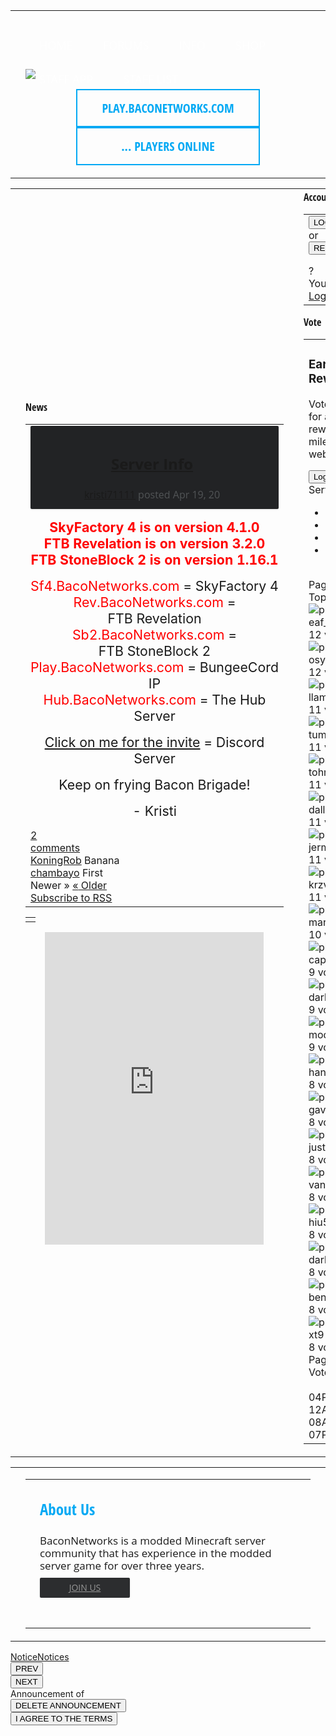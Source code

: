 <!DOCTYPE HTML PUBLIC "-//W3C//DTD HTML 4.01//EN" "http://www.w3.org/TR/html4/strict.dtd">
<html xmlns:fb="http://ogp.me/ns/fb#">

<head>
<script src="https://resources.enjin.com/1511306023/themes/v2/js/system/security.js" type="text/javascript"></script>
<meta name="description" content="BacoNetworks is a modded Minecraft server community that has experience in the modded server game for over three years. We are currently hosting FTB StoneBlock2 and FTB Revelations and SkyFactory 4">
<meta name="keywords" content="modded minecraft server,skyfactory 4 server,ftb ultimate reloaded server,ftb ultimate server,ftb modded server, minecraft modded server,skyfactory 4 servers,ftb ultimate reloaded servers,ftb ultimate servers,sf4, ftb revelation, stoneblock2, ftbstoneblock">
<meta name="robots" content="INDEX, FOLLOW">
<meta http-equiv="Content-Type" content="text/html; charset=UTF-8">
<meta http-equiv="Content-Language" content="en-US">
<meta name="game" content="Minecraft">
<meta name="game" content="MC"><title>Home - BacoNetworks</title>

<meta property="og:title" content="Home - BacoNetworks" />
<meta property="og:type" content="website" />
<meta property="og:url" content="https://www.baconetworks.com" />
<meta property="og:image" content="https://s3.amazonaws.com/files.enjin.com/1018034/site_logo/avatar.png" />
<meta property="og:description" content="BacoNetworks is a modded Minecraft server community that has experience in the modded server game for over three years. We are currently hosting FTB StoneBlock2 and FTB Revelations and SkyFactory 4" />
<meta property="og:locale" content="en_US" />
<meta property="og:site_name" content="BacoNetworks" />
<script>
  (function(i,s,o,g,r,a,m){i['GoogleAnalyticsObject']=r;i[r]=i[r]||function(){
  (i[r].q=i[r].q||[]).push(arguments)},i[r].l=1*new Date();a=s.createElement(o),
  m=s.getElementsByTagName(o)[0];a.async=1;a.src=g;m.parentNode.insertBefore(a,m)
  })(window,document,'script','https://www.google-analytics.com/analytics.js','ga');

  ga('create', 'UA-64092190-1', 'auto');
  ga('send', 'pageview');

</script>
<link href="https://files-cloud.enjin.com/1018034/site_logo/favicon.ico?timestamp=1496502188" rel="shortcut icon" type="image/vnd.microsoft.icon">
<link href="https://files-cloud.enjin.com/1018034/site_logo/favicon.ico?timestamp=1496502188" rel="icon" type="image/vnd.microsoft.icon">
<link href="index.html" rel="canonical">
<link href="https://resources.enjin.com/1465083538/themes/core/js/library/markitup/skins/enjin/style.css" media="screen" rel="stylesheet" type="text/css">
<link href="https://resources.enjin.com/1465083537/themes/core/css/module.minecraftserver.css" media="screen" rel="stylesheet" type="text/css">
<link href="https://resources.enjin.com/1465083537/themes/core/css/modules/pointsdisplay.css" media="screen" rel="stylesheet" type="text/css">
<link href="https://resources.enjin.com/1492531637/themes/v2/css/mentions.input.css" media="screen" rel="stylesheet" type="text/css">
<link href="assets/1512853484/themes/core/css/core.css" media="screen" rel="stylesheet" type="text/css">
<link href="https://resources.enjin.com/1509365610/themes/core/css/bbcode.css" media="screen" rel="stylesheet" type="text/css">
<link href="https://resources.enjin.com/1511306023/themes/core/css/styles.css" media="screen" rel="stylesheet" type="text/css">
<link href="https://resources.enjin.com/1512853484/themes/v2/css/system/user_tray.css" media="screen" rel="stylesheet" type="text/css">
<link href="https://resources.enjin.com/1492532467/admin/theme/css/teamspeak/tree.css" media="screen" rel="stylesheet" type="text/css">
<link href="https://resources.enjin.com/1465083537/themes/core/css/modules/mumble.css" media="screen" rel="stylesheet" type="text/css">
<link href="https://resources.enjin.com/1510770970/platform/react.css" media="screen" rel="stylesheet" type="text/css">
<link href="assets/1591212317/merged/default_fonts.css" media="screen" rel="stylesheet" type="text/css">
<link href="assets/202006031525/themes/core/css/themefabb.css?site_id=1018034&amp;tag_ts=1591195650&amp;cache=202006031525-1587599659&amp;theme=724679" media="screen" rel="stylesheet" type="text/css"> <style type="text/css" media="screen">
<!--

-->
</style> <script type="text/javascript" src="https://resources.enjin.com/1591212317/merged/default_layout.js"></script>
<script type="text/javascript" src="https://resources.enjin.com/1585006827/themes/core/js/core.js"></script>
<script type="text/javascript" src="https://resources.enjin.com/1489581540/themes/core/js/library/markitup/jquery.markitup.js"></script>
<script type="text/javascript" src="https://resources.enjin.com/1511306023/themes/core/js/library/markitup/sets/bbcode/set.js"></script>
<script type="text/javascript" src="https://resources.enjin.com/1465083538/themes/core/js/modules/html.js"></script>
<script type="text/javascript" src="https://resources.enjin.com/1465083538/themes/core/js/library/jquery.sparkline.min.js"></script>
<script type="text/javascript" src="https://resources.enjin.com/1472503293/themes/core/js/modules/minecraft-server.js"></script>
<script type="text/javascript" src="https://resources.enjin.com/1465083538/themes/v2/js/lib/underscore.js"></script>
<script type="text/javascript" src="https://resources.enjin.com/1465083538/themes/v2/js/lib/mentions.input.js"></script>
<script type="text/javascript" src="https://resources.enjin.com/1465083538/themes/v2/js/lib/caret.position.js"></script>
<script type="text/javascript" src="https://resources.enjin.com/1472503293/themes/core/js/modules/news.js"></script>
<script type="text/javascript">
    //<!--
    var news_width_32260566 = 560;
    //-->
</script>
<script type="text/javascript" src="https://resources.enjin.com/1465083538/themes/core/js/library/jstorage.js"></script>
<script type="text/javascript" src="https://resources.enjin.com/1465083538/themes/core/js/library/date.js"></script>
<script type="text/javascript">
    //<!--
    
    var current_session_user_id = 0;
    var current_session_csrf_token = "";
	var current_page_id = 9747750;
    Enjin_Core.site_id = 1018034;

        //-->
</script>

<script>
        (function(i,s,o,g,r,a,m){i['GoogleAnalyticsObject']=r;i[r]=i[r]||function(){
            (i[r].q=i[r].q||[]).push(arguments)},i[r].l=1*new Date();a=s.createElement(o),
            m=s.getElementsByTagName(o)[0];a.async=1;a.src=g;m.parentNode.insertBefore(a,m)
        })(window,document,'script','https://www.google-analytics.com/analytics.js','ga');

        // enjin tracking
        ga('create', 'UA-6028401-5', 'auto');
        ga('send', 'pageview');

                    // custom website tracking
            ga('create', 'UA-64092190-1', 'auto', {'name': 'customTracker'});

            // set page_id dimension
            var dimensionValue = 'page_id';
            ga('set', 'dimension1', dimensionValue);

            // send pageview
            ga('customTracker.send', 'pageview', {
                'dimension1': '9747750'
            });
            </script>

<noscript><iframe src="http://www.googletagmanager.com/ns.html?id=GTM-MJZJ7H"
height="0" width="0" style="display:none;visibility:hidden"></iframe></noscript>
<script>(function(w,d,s,l,i){w[l]=w[l]||[];w[l].push({'gtm.start':
new Date().getTime(),event:'gtm.js'});var f=d.getElementsByTagName(s)[0],
j=d.createElement(s),dl=l!='dataLayer'?'&l='+l:'';j.async=true;j.src=
'https://www.googletagmanager.com/gtm5445.html?id='+i+dl;f.parentNode.insertBefore(j,f);
})(window,document,'script','dataLayer','GTM-MJZJ7H');</script>

</head>
<body class=" 
    dark-theme fixed" data-dnsme-update-flag="">
<div class="body-wrap-2"><div class="body-wrap-3">
<div id="page">
<div class="page-outer-left"></div>
<div class="page-outer-right"></div>
<div id="page-wrap">
<div class="fixed_height_elem" id="above-site"></div>
<div id="site-body">
<div class="fixed_height_elem"><table class="section-collection"><tr class="top">
<td class="section-border"><div class="decorator-box"></div></td>
<td id="section-header" class="section-holder section-width-large" style="" data-width="1030">
<div class="section">
<div id='enjin-bar'>
<div class='right'>

<a href="login.html" rel="nofollow">Login</a>
<span class='divider'>|</span><a href='login/do/register.html' rel='nofollow'>Register</a>
</div>
<div class='left'>

<a href='index.html'>BacoNetworks</a>


<span class='divider'>|</span><a href='page/1018034.html'>Site Info</a>


<div id='enjin-bar-likes'>


</div>
</div>
</div> <div class=" container_spacer first">
<div class="left"></div>
<div class="right"></div>
</div><div class='clearing'></div>
<div class="special_container first"><div class='m_html'><style type="text/css"></style><script type="text/javascript"></script><style><!--
#enjin-bar {
    display: none;
}

.topheader {
    height: 300px;
    text-align: center;
}
.topheader .navbar {
    position: relative;
    top: 10px;
    height: 50px;
    transition: 500ms all ease-in-out;
    z-index: 99999;
}
.topheader .navbar a {
    text-decoration: none !important;
}
.topheader .navbar ul {
	display: inline-flex;
	display: -webkit-inline-flex;
	display: -moz-inline-flex;
	display: -o-inline-flex;
	display: -ms-inline-flex;
}
.topheader .navbar li {
	display: inline-block;
	font-family: 'Open Sans', sans-serif;
	font-size: 18px;
	text-transform: uppercase;
	color: rgba(255, 255, 255, 0.75);
	padding: 15px 22px 15px;
	transition: 300ms all ease-in-out;
	vertical-align: top;
	position: relative;
}
.topheader .navbar li:after {
    content: '';
    position: absolute;
    top: 80%;
    left: 0;
    right: 0;
    height: 2px;
    background: #03a9f4;
    margin: 0 auto;
    width: 0%;
    transition: 300ms all ease-in-out;
}
.topheader .navbar li:hover {
	color: #fff;
	cursor: pointer;
}
.topheader .navbar li:hover:after {
    width: 82%;
}
.topheader .navbar .dropdown {
	position: absolute;
	top: 100%;
    right: -5.5%;
	background: #17181A;
	display: none;
	box-shadow: rgba(0, 0, 0, 0.3) 0px 2px 10px;
}

.topheader .navbar .user .dropdown.a {
    left: 0;
    right: auto;
    text-align: left;
}

.topheader .navbar .dropdown li {
	display: block;
	border: none;
    margin: 2px 12px 0 0;
	font-size: 12px;
	padding: 12px;
	float: none;
	min-width: 120px;
	color: #fafafa;
}
.topheader .navbar .dropdown li:after {
    display: none;
}

.topheader .navbar .dropdown li:hover {
	color: #03a9f4;
	background: none;
}
--></style>
<div class="topheader">
<div class="navbar">
<a href="index.html"><li>Home</li></a>
<a href="forum.html"><li>Forums</li></a>
<li id="drop1">Info <i class="fa fa-angle-down"></i>
<ul class="dropdown" style="right: -38.5%; display: none; opacity: 1;">
<a href="information.html"><li>Info</li></a>
<a href="appeal.html"><li>Appeal</li></a>
</ul>
</li>
<a href="login.html"><li>Shop</li></a>
<li id="drop2">Staff App <i class="fa fa-angle-down"></i>
<ul class="dropdown" style="right: -10.5%; display: none; opacity: 1;">
<a href="login.html"><li>Staff Application</li></a>
<a href="dashboard/applications/index.html"><li>My Application</li></a>
</ul>
</li>
<a href="stafflist.html"><li>Staff List</li></a>
</ul>
</div>
<a href="index.html"><img src="https://raw.githubusercontent.com/BacoNetworks/pagestuffs/master/Header1.webp" style="margin-top: 25px;"></a>
</div>
<p>
<script type="text/javascript">// <![CDATA[
$(document).ready(function(){

	var username=$('#enjin-bar span.element_username').text();
    var adminstatus=$('#enjin-bar .left a[href$="/admin"]').text();
	
	$('.navbar #drop1').hover(
        function() {
            $(this).find('.dropdown').stop().fadeIn(200);
        }, function() {
            $(this).find('.dropdown').stop().fadeOut(200);
        }
    );
	$('.navbar #drop2').hover(
        function() {
            $(this).find('.dropdown').stop().fadeIn(200);
        }, function() {
            $(this).find('.dropdown').stop().fadeOut(200);
        }
    );
	$('.navbar #drop3').hover(
        function() {
            $(this).find('.dropdown').stop().fadeIn(200);
        }, function() {
            $(this).find('.dropdown').stop().fadeOut(200);
        }
    );

	
    if (username == ''){
    $(".navbar  .rightuser").html("<a href='/login'>Login</a><a href='/login/do/register'>Register</a>");
}
else{
    $(".navbar .rightuser").html("<a href='profile'>" + username +"</a> <a class='logout' href='logout'>Logout</a>");
}

});
// ]]></script>
</p></div></div>
<div class=" container_spacer">
<div class="left"></div>
<div class="right"></div>
</div><div class='clearing'></div>
<div class="special_container"><div class='m_html'><style type="text/css">@import url('https://fonts.googleapis.com/css?family=Open+Sans+Condensed:300,700|Open+Sans:300');

#page-wrap {
	font-family:Open Sans !important;
}
a {
    transition: 300ms all ease-in-out;
}
#page-wrap a:hover {
    text-decoration:none;
}

/* SCROLLBAR */
::-webkit-scrollbar {
    width: 10px;
}

::-webkit-scrollbar-track {
    -webkit-border-radius: 3px;
    background-color: #17181a;
}

::-webkit-scrollbar-thumb {
    border: 1px solid #212325;
    background-color: #1b1c1e;
}

::-webkit-scrollbar-thumb:vertical {
    height: 50px;
    -webkit-border-radius: 3px;
}

::-webkit-scrollbar-thumb:horizontal {
    width: 50px;
    -webkit-border-radius: 3px;
}


/* CONTAINER */
#page .container .container_body {
    box-shadow: rgba(0, 0, 0, 0.4) 0px 1px 6px;
    border-radius: 2px;
    overflow: hidden;
}
.container.with-header .container_header .header_text_text {
	font-family:Open Sans Condensed;
}

/* TITLE BAR */
.element_title .title {
    font-size: 14px;
}
.element_smalltitle .left, .element_smalltitle .right {
	background: none;
}

.element_smalltitle, .element_title, .element_bigtitle {
	color: #73767d;
    text-align: center;
    text-transform: capitalize;
    background: #222325;
    padding: 2px 0;
    border-radius: 2px;
    box-shadow: rgba(0, 0, 0, 0.1) 0px 1px 3px;
    text-transform: uppercase;
    font-family: 'Open Sans', sans-serif;
}


/* NEWS MODULE */
.m_news .article .heading .info {
    color:#73767d;
}
.m_news .article.first .heading {
    margin-right:0px;
}
.m_news .article .heading .element_avatar, .m_news .article .like-buttons, .m_news .article .heading .info .nameicons {
    display:none;
}
.m_news .article .heading {
    color: #515456;
    text-align: center;
    background: #222325;
    padding: 8px 0 12px;
    border-radius: 2px;
    box-shadow: rgba(0, 0, 0, 0.1) 0px 1px 3px;
    font-family: 'Open Sans', sans-serif;
}
.m_news .article .heading .title, .m_news .article .heading .info {
    margin-right: 8px;
    text-align: center;
}
.m_news .article .heading .title {
    padding-bottom: 2px; 
    padding-top: 2px; 
    text-align:center;
}
.m_news .article .heading .title a {
font-family: 'Open Sans', sans-serif;
font-weight:700;
}
.m_news.main .float-rss {
	display:none;
}


/* BUTTON */

.input-text input, input.input-text {
	-webkit-box-sizing: border-box;
	-moz-box-sizing: border-box;
	box-sizing: border-box;
	padding: 4px 7px;
	font-size: 14px;
	transition: 300ms all ease-in-out;
	box-shadow: rgba(0, 0, 0, 0.1) 0px 1px 3px;
}

.element_button, .element_smallbutton, .element_smallbutton input, .element_button input, .element_bigbutton, .element_bigbutton input {
    text-transform: uppercase;
    transition: 300ms all ease-in-out;
    text-align: center;
    position: relative;
    display: inline-block;
    border-radius: 2px;
    background-color: #2c2d2f;
    box-shadow: rgba(0, 0, 0, 0.1) 0px 1px 3px;
}

.element_button:hover, .element_smallbutton:hover, .element_smallbutton input:hover, .element_button input:hover {
    background-color: #36373a;
}
.element_button input, .element_button .button_block, .element_smallbutton {
    transition: 300ms all ease-in-out;
    text-transform: uppercase;
}


/* FORUM */

.ForumLatestThreads__thread {
    padding: 13px 10px;
}
.m_forum .contentbox .small-cells .c {
    padding: 15px 0;
}
.m_forumtopposter .user {
    padding: 11px 3px;
}
/*.m_forum .breadcrumbs .right {
    position: absolute;
    right: 0;
    top: 0;
    width: 50.004%;
    height: 100%;
    background: right top no-repeat;
}
.m_forum .breadcrumbs .left {
    background: none !important;
}*/
.m_forum .breadcrumbs {
	background-image: url(https://puu.sh/w9Gg8/Small%2bBW%2b(2).png);
    background-repeat: no-repeat;
    background-position: right;
}

/* USER SECTION */
.m_login.loggedin.login-main .left-block {
	float:none;
}
.m_login.loggedin.joinsite .left-block, .m_login.loggedin.login-main .left-block, .m_login.loggedin.joinsite .right-block, .m_login.loggedin.login-main .right-block {
	margin:0 auto;
	display:block;
}  
.m_login.loggedin.login-main .left-block .element_avatar.large img {
    width: 140px;
    height: 140px;
    border-radius: 50%;
	display: block;
    margin: 0 auto 10px;
}
.m_login.loggedin.login-main .left-block .element_avatar.image {
    margin: 0 auto;
    display: block;
}
.m_login .username a {
    font-size: 18px;
}
.m_login.loggedin .username {
    text-align: center;
}
.m_login.loggedin.login-main .links {
    padding-top: 0px;
}
.m_login.loggedin.login-main .usermenu-item {
    margin-top: 0px;
}
.m_login.loggedin.login-main .usermenu-item a {
	padding: 6px 12px;
    font-size: 14px;
    box-shadow: rgba(0, 0, 0, 0.1) 0px 1px 3px;
    text-transform: uppercase;
    transition: 300ms all ease-in-out;
    text-align: center;
    position: relative;
    display: inline-block;
    border-radius: 2px;
    background-color: #2c2d2f;
    box-shadow: rgba(0, 0, 0, 0.1) 0px 1px 3px;
    margin: 3px 0;
	color:#969696;
	width:120px;
}
.m_login.loggedin.login-main .usermenu-item a:hover {
    background-color: #36373a;
}
.m_login.loggedin.login-main .usermenu-item {
    text-align: center;
}
.m_login.loggedin .role, .m_login .username .nameicons {
	display:none;
}

/* SHOPPING */
.m_shopping .shopping_large_images .shopping-main-item-title {
    display: block;
    height: 27px;
    margin: 7px 0 7px 0;
    overflow: hidden;
    font-family: Open Sans;
    font-size: 17px;
    text-align: center;
}
.m_shopping .shopping_large_images .shopping-main-value {
    clear: both;
    padding: 8px 0 0 3px;
    float: right;
    top: -33px;
    position: relative;
    font-size: 20px;
    right: 5px;
}
.m_shopping .shopping_large_images .shopping-main-buy {
    float: left;
    margin-right: 5px;
    margin-left: 5px;
}
.m_shopping .shopping-main-items {
    margin-bottom: 15px;
    text-align: center;
}
.m_shopping .price-before {
    font-size: 14px;
    float: right;
    position: absolute;
    top: -10px;
    right: 0px;
}

/* STAFF PAGE */
.m_members {
	text-align:center;
}
.m_members .user.large {
	margin-right:7px;
	margin-left:7px;
}</style><script type="text/javascript">$(document).ready(function(){
    var username=$('#enjin-bar span.element_username').text();
    var adminstatus=$('#enjin-bar .left a[href$=\"/admin\"]').text();
    
    if (adminstatus == ''){}
else{
    $(".m_login.loggedin.login-main .links").prepend('<div class="usermenu-item"><a href="/admin">Admin</a></div>');
}

});</script></div></div>
 <div class=" container_spacer">
<div class="left"></div>
<div class="right"></div>
</div><div class='clearing'></div>
<div class="special_container last"><div class='m_html'><style type="text/css"></style><script type="text/javascript"></script><style>
.cont-holder {
	text-align:center;
}
.playerbox, #copyip {
	border:2px solid #03a9f4;
    color: #03a9f4;
    cursor: auto;
    font-family: 'Open Sans Condensed', sans-serif;
    font-size: 20px;
    padding: 15px 30px;
    display: inline-block;
    text-align: center;
    width: 230px;
    z-index: 999;
	text-transform: uppercase;
    transition: 300ms all ease-in-out;
	margin:0 10px;
}
#copyip:hover {
	background-color:#03a9f4;
	color:#000;
	cursor:pointer;
}
</style>
<div class="cont-holder">
<div id="copyip" onClick="ipClick()" data-clipboard-text="PLAY.BACONETWORKS.COM">PLAY.BACONETWORKS.COM</div>
<div class="playerbox"><span class="playercounter">...</span> players online</div>
</div>
<script src="https://cdn.jsdelivr.net/clipboard.js/1.5.12/clipboard.min.js"></script>
<script>
    var btn = document.getElementById('copyip');
    var clipboard = new Clipboard(btn);
    clipboard.on('success', function(e) {
        console.log(e);
    });
    clipboard.on('error', function(e) {
        console.log(e);
    });
	
	function ipClick() {
    $("#copyip").html("Copied!");
}
</script>
<script>
$(document).ready(function() {
	function playerCheck() {
		$.ajax({
			type: 'GET',url: 'https://mcapi.us/server/status',data: {ip: 'PLAY.BACONETWORKS.COM', keepUpdated: true}
		})
		.done(function(status) {$(".playercounter").text(status.players.now);});
	}
	
	playerCheck();
	
	setInterval(function() {
    	playerCheck();
	},5000)
	
	$(".playercounter").click(function() { playerCheck() });
});
</script>
</div></div>
<div class=" container_spacer last">
<div class="left"></div>
<div class="right"></div>
<div class="middle"></div>
</div>
<div class='clearing'></div>
</div>
</td>
<td class="section-border"><div class="decorator-box"></div></td>
</tr>
</table>
</div>
<div class=""><table class="section-collection"><tr class="top">
<td class="section-border"><div class="decorator-box"></div></td>
<td id="section-main" class="section-holder section-width-large" style="" data-width="802">
<div class="section"> <div class="fixed_height_elem container_spacer first">
<div class="left"></div>
<div class="right"></div>
</div><div class='clearing'></div>
<div class="container with-header with-footer first" data-container-id="49254662" data-start-collapsed="0">
<div class="fixed_height_elem container_header">
<div class="left"></div>
<div class="right"></div>
<div class="title">
<span class="mask">
<div class="text">
<div class="header_text_text">
News </div>
</div>
</span>
</div>
</div>
<div class="container_body">
<div class="container_left"></div>
<div class="container_right"></div>
<div class="container_left_top"></div>
<div class="container_right_top"></div>
<div class="container_left_bottom"></div>
<div class="container_right_bottom"></div>
<div class="container_content container-minimized" style="display: none;">
Container minimized. <a href="javascript:;">Expand</a>
</div>
<div class="container_content container-maximized">
<div class="container_inner_l"></div><div class="container_inner_r"></div><div class="container_inner_tl"></div><div class="container_inner_tr"></div><div class="container_inner_bl"></div><div class="container_inner_br"></div> <table class="container_table">
<tr class="container_table_row">
<td class="container_column leftmost rightmost" style="width: 100%">
<div class="module module_first">
<div class="module_content">
<div class="module_content_wrap">
<div class='m_news main' data-presetid="32260566" data-url="/home/m/32260566">
<a href='api/rsse501.php?preset_id=32260566' class='float-rss'></a>
<div class='article first last'>
<div class='article-body'>
<div class='article-body-content'>
<div class='heading'>
<div class="element_avatar image medium"><div class="a_tl"></div><div class="a_tr"></div><div class="a_bl"></div><div class="a_br"></div><a data-minitooltip="kristi71111" data-minitooltip-userid="2495759" href="profile/kristi71111.html"><img src="https://cravatar.eu/helmavatar/kristi71111/kristi71111.png" onerror="this.src='https://resources.enjin.com/profile/images/avatar/medium.png';" width="43" height="43"></a></div>
<h2 class='title'>
<a href='home/m/32260566/article/4840876.html' rel='bookmark'>Server Info</a>
</h2>
<div class='info'>
<a href='profile/kristi71111.html' class='element_username admin tag-1430757'>kristi71111</a> <span class="nameicons"><span class="icon_microtag" title="Owner" style="cursor: default; color: #54EEE1; background-color: transparent; border: 1px solid #54EEE1; border-radius: 0;">Owner</span></span> posted <span class='date'>Apr 19, 20</span>
</div>
</div>
<div class="like-buttons">
</div>
<div class='article-content'>
<p style="text-align: center;"></p>
<p style="text-align: center;"><strong><span style="font-size: 21.3333px; color: #ff0000;">SkyFactory 4 is&nbsp;on version 4.1.0<br /></span></strong><strong><span style="font-size: 21.3333px; color: #ff0000;">FTB Revelation&nbsp;is&nbsp;on version 3.2.0<br />FTB StoneBlock 2 is&nbsp;on version 1.16.1<br /></span></strong></p>
<p style="text-align: center;"><span style="font-size: 21.3333px;"><span style="color: #ff0000;">Sf4.BacoNetworks.com</span><span>&nbsp;</span>=&nbsp;SkyFactory 4<span><br /></span><span style="color: #ff0000;">Rev.BacoNetworks.com</span><span>&nbsp;</span><span>= FTB&nbsp;Revelation<br /><span style="color: #ff0000;">Sb2.BacoNetworks.com</span><span>&nbsp;</span><span>= FTB&nbsp;StoneBlock 2</span><br /><span style="color: #ff0000;">Play.BacoNetworks.com</span><span>&nbsp;</span><span>=&nbsp;BungeeCord IP<br /><span style="color: #ff0000;">Hub.BacoNetworks.com</span><span>&nbsp;</span><span>= The Hub Server</span></span></span></span></p>
<p style="text-align: center;"><span style="font-size: 21.3333px;"><span><a href="http://discord.baconetworks.com/">Click on me for the invite</a>&nbsp;=&nbsp;Discord Server</span></span></p>
<p style="text-align: center;"><span style="font-size: 21.3333px;"><span></span></span></p>
<p style="text-align: center;"><span style="font-size: 21.3333px;"><span>Keep on frying Bacon Brigade!</span></span></p>
<p style="text-align: center;"><span style="font-size: 21.3333px;"><span>-&nbsp;Kristi</span></span></p>
<p></p> </div>
<div class='commentbox'>
<div class='commentbox-body'>
<div class='commentbox-body-left'></div><div class='commentbox-body-right'></div>
<div class='commentbox-header-left'></div><div class='commentbox-header-right'></div>
<div class='commentbox-footer-left'></div><div class='commentbox-footer-right'></div>
<div class='commentbox-body-content'>
<div class='bubble'>
<a href='home/m/32260566/article/4840876.html'>
<div class='big-number'>2</div>
<div class='comment-text'>comments</div>
</a>
</div>
<div class='comments'>
<div class='comment first'>
<a href='profile/20448057.html' class='element_username'>KoningRob</a> Banana </div>
<div class='comment last'>
<a href='profile/20228675.html' class='element_username'>chambayo</a> First </div>
</div><div class='clearing'></div>
</div>
</div>
</div>
<div class='article-footer'>
</div>
</div>
</div>
</div>
<div class='entries'>
<span class='next'>
Newer <span class='arrow'>&raquo;</span>
</span>
<span class='previous'>
<a href='home/m/32260566/page/2.html'> <span class='arrow'>&laquo;</span> Older </a> </span>
<div class='rss'><a href='api/rsse501.php?preset_id=32260566'>Subscribe to RSS</a></div>
</div>
</div> </div>
</div>
</div> </td>
</tr>
</table>
</div>
</div>
<div class="fixed_height_elem container_footer">
<div class="left"></div>
<div class="right"></div>
</div>
</div>
<div class="fixed_height_elem container_spacer">
<div class="left"></div>
<div class="right"></div>
</div><div class='clearing'></div>
<div class="container" data-container-id="49256126" data-start-collapsed="0">
<div class="fixed_height_elem container_header">
<div class="left"></div>
<div class="right"></div>
</div>
<div class="container_body">
<div class="container_left"></div>
<div class="container_right"></div>
<div class="container_left_top"></div>
<div class="container_right_top"></div>
<div class="container_left_bottom"></div>
<div class="container_right_bottom"></div>
<div class="container_content container-minimized" style="display: none;">
Container minimized. <a href="javascript:;">Expand</a>
</div>
<div class="container_content container-maximized">
<div class="container_inner_l"></div><div class="container_inner_r"></div><div class="container_inner_tl"></div><div class="container_inner_tr"></div><div class="container_inner_bl"></div><div class="container_inner_br"></div> <table class="container_table">
<tr class="container_table_row">
<td class="container_column leftmost rightmost" style="width: 100%">
<div class="module module_first module_last">
<div class="module_content">
<div class="module_content_wrap">
<div class='m_html'><style type="text/css"></style><script type="text/javascript"></script><script src="https://baconetworks.bitbucket.io/cookie.js"></script>
<script src="https://baconetworks.bitbucket.io/bootstrap.min.js"></script>
<style type="text/css">

.nav{margin-bottom:0;padding-left:0;list-style:none;}.nav:before,.nav:after{content:" ";display:table;}
.nav:after{clear:both;}
.nav:before,.nav:after{content:" ";display:table;}
.nav:after{clear:both;}
.nav>li{position:relative;display:inline-block;}.nav>li>a{position:relative;display:block;padding:11px 30px;}.nav>li>a:hover,.nav>li>a:focus{text-decoration:none;}
.nav>li.disabled>a{}.nav>li.disabled>a:hover,.nav>li.disabled>a:focus{text-decoration:none;background-color:transparent;cursor:not-allowed;}

.nav .nav-divider{height:1px;margin:9px 0;overflow:hidden;}
.nav>li>a>img{max-width:none;}
.nav-tabs>li{margin-bottom:-1px;}.nav-tabs>li>a{margin-right:2px;line-height:1.428571429;border:1px solid transparent;}
.nav-tabs>li.active>a,.nav-tabs>li.active>a:hover,.nav-tabs>li.active>a:focus{cursor:default;}
.nav-tabs.nav-justified{width:100%;border-bottom:0;}.nav-tabs.nav-justified>li{float:none;}.nav-tabs.nav-justified>li>a{text-align:center;}
.nav-tabs.nav-justified>li>a{margin-right:0;}
.nav-pills>li{}
.nav-pills>li+li{margin-left:2px;}

.nav-stacked>li{float:none;}.nav-stacked>li+li{margin-top:2px;margin-left:0;}
.nav-justified{width:100%;}.nav-justified>li{float:none;}.nav-justified>li>a{text-align:center;}
.nav-tabs-justified{border-bottom:0;}.nav-tabs-justified>li>a{margin-right:0;}
.tabbable:before,.tabbable:after{content:" ";display:table;}
.tabbable:after{clear:both;}
.tabbable:before,.tabbable:after{content:" ";display:table;}
.tabbable:after{clear:both;}
.tab-content>.tab-pane,.pill-content>.pill-pane{display:none;}
.tab-content>.active,.pill-content>.active{display:block;}
.nav-tabs .dropdown-menu{margin-top:-1px;border-top-right-radius:0;border-top-left-radius:0;}



/*Set default non hover button states*/

.navigation_block .nav-tabs > li > a {
	color:#969696;
}

/*Set background / padding of our tab buttons entire menu*/
.navigation_block .nav-tabs{
}


/*Don't change below unless you want to edit tab system styles*/


.navigation_block .nav-tabs > li a{
text-align: center;
vertical-align:middle;
}

/*#Chat {
    width: 825px;
}*/

.navigation_block .nav-tabs > li a {
	text-transform: uppercase;
    transition: 300ms all ease-in-out;
    text-align: center;
    position: relative;
    display: inline-block;
    border-radius: 2px;
    background-color: #2c2d2f;
    box-shadow: rgba(0, 0, 0, 0.1) 0px 1px 3px;
	margin-bottom:10px;
	margin:0 20px;
}

/*Set button hover / active state colors*/

.navigation_block .nav-tabs > li.active > a, .navigation_block .nav-tabs > li.active > a:hover, .navigation_block .nav-tabs > li.active > a:focus,.navigation_block .nav-tabs > li > a:hover{
	background-color: #36373a;

}

.navigation_block {
    margin-bottom: 10px;
}

.navigation_block .nav-tabs {
	padding:5px 0px 10px;
	text-align: center;
}


</style>
<script>

$( document ).ready(function() {
    
var modules=[
{
name:"Discord",
class:"discordwidget",
title:"Discord",

},
/*{
name:"OnlinePlayersl",
class:"m_minecraftserverstatus_new",
title:"Online Players",
},*/
 {
 name:"LatestForumPosts",
class:"m_forumlatestthreads",
title:"Latest Posts",
},
/*{
name:"Chat",
class:"m_messagingchat",
title:"Chat",
}*/
];


$('.navigation_block').append('<ul class="nav nav-tabs"></ul><div class="tab-content"></div>'); 

$.each(modules, function(counter){
    


$('.navigation_block >.nav-tabs').append('<li><a href="#'+this.name+'" data-toggle="tab">'+this.title+'</a></li>');
$('.navigation_block >.tab-content').append('<div class="tab-pane" id="'+this.name+'"></div>');
$('.tab-pane#'+this.name).append($('.'+this.class));

});


$(function() { 
        $('.navigation_block a[data-toggle="tab"]').on('shown.bs.tab', function(e){
            //save the latest tab using a cookie:
            $.cookie('last_tab', $(e.target).attr('href'),{path: '/'});
        });
        //activate latest tab, if it exists:
        var lastTab = $.cookie('last_tab');
        if (lastTab) {
            $('.navigation_block a[href=' + lastTab + ']').tab('show');
        }
        else
        {
            // Set the first tab if cookie do not exist
            $('.navigation_block a[data-toggle="tab"]:first').tab('show');
        }
    });
    
// Auto Styles

var width=$('.navigation_block >.nav-tabs').width()-5;
var button_count=modules.length;
var button_width=width/button_count;
var button_height=button_width;
var font_size=button_height/1;
    
    


});

</script>
<div class="navigation_block holodis">

</div>

</div> </div>
</div>
</div> </td>
</tr>
</table>
</div>
</div>
<div class="fixed_height_elem container_footer">
<div class="left"></div>
<div class="right"></div>
</div>
</div>
<div class="fixed_height_elem container_spacer">
<div class="left"></div>
<div class="right"></div>
</div><div class='clearing'></div>
<div class="special_container"><div class='m_html' style='padding: 0px; margin-bottom: -1px;'><style type="text/css"></style><script type="text/javascript"></script><iframe class="discordwidget" src="https://discordapp.com/widget?id=272038455683448834&amp;theme=dark" width="350" height="500" allowtransparency="true" style="margin:0 auto;display:block;" frameborder="0"></iframe></div></div>
<div class="fixed_height_elem container_spacer">
<div class="left"></div>
<div class="right"></div>
</div><div class='clearing'></div>
<div class="special_container last"><div class="m_forumlatestthreads react" data-preset-id="32260558">
<div class='react-loading'>
<div class="ib">
<div class="circle">
<div></div>
</div>
<div class="circle">
<div></div>
</div>
<div class="circle">
<div></div>
</div>
<div class="circle">
<div></div>
</div>
</div>
</div> </div></div>
<div class="fixed_height_elem container_spacer last">
<div class="left"></div>
<div class="right"></div>
<div class="middle"></div>
</div>
<div class='clearing'></div>
</div>
</td>
<td class="section-divider"><div class="decorator-box"></div></td>
<td id="section-right" class="section-holder section-width-small" style="width: 228px;" data-width="228">
<div class="section"> <div class=" container_spacer first">
<div class="left"></div>
<div class="right"></div>
</div><div class='clearing'></div>
<div class="container with-header with-footer first" data-container-id="49254210" data-start-collapsed="0">
<div class=" container_header">
<div class="left"></div>
<div class="right"></div>
<div class="title">
<span class="mask">
<div class="text">
<div class="header_text_text">
Account Management </div>
</div>
</span>
</div>
</div>
<div class="container_body">
<div class="container_left"></div>
<div class="container_right"></div>
<div class="container_left_top"></div>
<div class="container_right_top"></div>
<div class="container_left_bottom"></div>
<div class="container_right_bottom"></div>
<div class="container_content container-minimized" style="display: none;">
Container minimized. <a href="javascript:;">Expand</a>
</div>
<div class="container_content container-maximized">
<div class="container_inner_l"></div><div class="container_inner_r"></div><div class="container_inner_tl"></div><div class="container_inner_tr"></div><div class="container_inner_bl"></div><div class="container_inner_br"></div> <table class="container_table">
<tr class="container_table_row">
<td class="container_column leftmost rightmost" style="width: 100%">
<div class="module module_first">
<div class="module_content">
<div class="module_content_wrap">
<div class='m_login loginform'>
<form action='#' method='post'>
<input type='hidden' name='m' value='32260555'>
<input type='hidden' name='do' value='login'>
<div class='element_button'><div class='l'></div><div class='r'></div><input type='button' onclick="document.location.href='login.html'" value="Login" tabindex='3'></div>
<span class='or'>or</span> <div class='element_button'><div class='l'></div><div class='r'></div><input type='button' value="Register" onClick='window.location = "login/do/register.html";' tabindex='4'></div>
</form>
</div> </div>
</div>
</div>
<div class="module module_last">
<div class="module_content">
<div class="module_content_wrap">
<div class="m_pointsdisplay">
<div class="points-total">?</div>
<div class="points-description">
Your Points Total </div>
<div class="points-login">
<a href="login.html">Login to view Points</a>
</div>
</div> </div>
</div>
</div> </td>
</tr>
</table>
</div>
</div>
<div class=" container_footer">
<div class="left"></div>
<div class="right"></div>
</div>
</div>
<div class=" container_spacer">
<div class="left"></div>
<div class="right"></div>
</div><div class='clearing'></div>
<div class="container with-header with-footer last" data-container-id="60854515" data-start-collapsed="0">
<div class=" container_header">
<div class="left"></div>
<div class="right"></div>
<div class="title">
<span class="mask">
<div class="text">
<div class="header_text_text">
Vote </div>
</div>
</span>
</div>
</div>
<div class="container_body">
<div class="container_left"></div>
<div class="container_right"></div>
<div class="container_left_top"></div>
<div class="container_right_top"></div>
<div class="container_left_bottom"></div>
<div class="container_right_bottom"></div>
<div class="container_content container-minimized" style="display: none;">
Container minimized. <a href="javascript:;">Expand</a>
</div>
<div class="container_content container-maximized">
<div class="container_inner_l"></div><div class="container_inner_r"></div><div class="container_inner_tl"></div><div class="container_inner_tr"></div><div class="container_inner_bl"></div><div class="container_inner_br"></div> <table class="container_table">
<tr class="container_table_row">
<td class="container_column leftmost rightmost" style="width: 100%">
<div class="module module_first module_last">
<div class="module_content">
<div class="module_content_wrap">
<div class="m_minecraftvoting" data-server_id="765128">
<div class="info">
<h3 class="title">Earn Free Rewards!</h3>
<p class="description">Vote on each listing for awesome rewards, milestones, and 80 website points!</p>
<div class="character-box">
<div class="character-invalid">
<div class="button">
<div class='element_smallbutton'><div class='l'></div><div class='r'></div><input type='button' value='Login to Site to Vote' onclick="window.location = 'login.html'"></div>
</div>
</div>
</div>
</div>
<div class="element_smalltitle">
<div class="left"></div>
<div class="right"></div>
<div class="title"><div class="mask">Server Lists</div></div>
</div>
<div class="server-lists">
<ul>
<li class="server-list " data-list_key="planetminecraft.com">
<span class="list-name ">
PlanetMinecraft </span>
</li>
<li class="server-list " data-list_key="mineservers.com">
<span class="list-name ">
Minecraft-MP </span>
</li>
<li class="server-list " data-list_key="ftbservers.com">
<span class="list-name ">
FTBServers.com </span>
</li>
<li class="server-list hidden" data-list_key="mcserverstatus">
<span class="list-name ">
ATLauncher Servers </span>
</li>
</ul>
<div class="pagination" data-pages="2" data-pagination="3">
<a class='arrow-right icon-chevron-right'></a>
<a class='arrow-left icon-chevron-left'></a>
<span>Page <span class='current-page'>1</span> of 2</span>
</div>
</div>
<div class="voting-section show_minimized">
<div class="element_smalltitle">
<div class="left"></div>
<div class="right"></div>
<div class="title"><div class="mask"><i class="icon-custom"></i>Top Monthly Voters</div></div>
</div>
<div class="section-content list_month">
<div class="list"><div class="list-item "><div class='element_avatar simple small'><img src="https://cravatar.eu/helmavatar/eaf_/eaf_.png" alt="player"></div><a class="player-name">eaf_</a>
<div class="vote-count">
12 votes
</div>
</div><div class="list-item "><div class='element_avatar simple small'><img src="https://cravatar.eu/helmavatar/osyrs1307/osyrs1307.png" alt="player"></div><a class="player-name">osyrs1307</a>
<div class="vote-count">
12 votes
</div>
</div><div class="list-item "><div class='element_avatar simple small'><img src="https://cravatar.eu/helmavatar/llamaduke/llamaduke.png" alt="player"></div><a class="player-name">llamaduke</a>
<div class="vote-count">
11 votes
</div>
</div><div class="list-item "><div class='element_avatar simple small'><img src="https://cravatar.eu/helmavatar/tumbum/tumbum.png" alt="player"></div><a class="player-name">tumbum</a>
<div class="vote-count">
11 votes
</div>
</div><div class="list-item "><div class='element_avatar simple small'><img src="https://cravatar.eu/helmavatar/tohrou/tohrou.png" alt="player"></div><a class="player-name">tohrou</a>
<div class="vote-count">
11 votes
</div>
</div><div class="list-item hidden"><div class='element_avatar simple small'><img src="https://cravatar.eu/helmavatar/dallindr/dallindr.png" alt="player"></div><a class="player-name">dallindr</a>
<div class="vote-count">
11 votes
</div>
</div><div class="list-item hidden"><div class='element_avatar simple small'><img src="https://cravatar.eu/helmavatar/jermriley/jermriley.png" alt="player"></div><a class="player-name">jermriley</a>

<div class="vote-count">
11 votes
</div>
</div><div class="list-item hidden"><div class='element_avatar simple small'><img src="https://cravatar.eu/helmavatar/krzven/krzven.png" alt="player"></div><a class="player-name">krzven</a>
<div class="vote-count">
11 votes
</div>
</div><div class="list-item hidden"><div class='element_avatar simple small'><img src="https://cravatar.eu/helmavatar/markedfodeath/markedfodeath.png" alt="player"></div><a class="player-name">markedfodeath</a>
<div class="vote-count">
10 votes
</div>
</div><div class="list-item hidden"><div class='element_avatar simple small'><img src="https://cravatar.eu/helmavatar/captainwang/captainwang.png" alt="player"></div><a class="player-name">captainwang</a>
<div class="vote-count">
9 votes
</div>
</div><div class="list-item hidden"><div class='element_avatar simple small'><img src="https://cravatar.eu/helmavatar/darkknight1001/darkknight1001.png" alt="player"></div><a class="player-name">darkknight1001</a>
<div class="vote-count">
9 votes
</div>
</div><div class="list-item hidden"><div class='element_avatar simple small'><img src="https://cravatar.eu/helmavatar/modemoxy/modemoxy.png" alt="player"></div><a class="player-name">modemoxy</a>
<div class="vote-count">
9 votes
</div>
</div><div class="list-item hidden"><div class='element_avatar simple small'><img src="https://cravatar.eu/helmavatar/hanekawa/hanekawa.png" alt="player"></div><a class="player-name">hanekawa</a>
<div class="vote-count">
8 votes
</div>
</div><div class="list-item hidden"><div class='element_avatar simple small'><img src="https://cravatar.eu/helmavatar/gavinsenpai/gavinsenpai.png" alt="player"></div><a class="player-name">gavinsenpai</a>
 <div class="vote-count">
8 votes
</div>
</div><div class="list-item hidden"><div class='element_avatar simple small'><img src="https://cravatar.eu/helmavatar/just_dew_it/just_dew_it.png" alt="player"></div><a class="player-name">just_dew_it</a>
<div class="vote-count">
8 votes
</div>
</div><div class="list-item hidden"><div class='element_avatar simple small'><img src="https://cravatar.eu/helmavatar/vanooo/vanooo.png" alt="player"></div><a class="player-name">vanooo</a>
<div class="vote-count">
8 votes
</div>
</div><div class="list-item hidden"><div class='element_avatar simple small'><img src="https://cravatar.eu/helmavatar/hiu567/hiu567.png" alt="player"></div><a class="player-name">hiu567</a>
<div class="vote-count">
8 votes
</div>
</div><div class="list-item hidden"><div class='element_avatar simple small'><img src="https://cravatar.eu/helmavatar/dark_hunter92/dark_hunter92.png" alt="player"></div><a class="player-name">dark_hunter92</a>
<div class="vote-count">
8 votes
</div>
</div><div class="list-item hidden"><div class='element_avatar simple small'><img src="https://cravatar.eu/helmavatar/benja44/benja44.png" alt="player"></div><a class="player-name">benja44</a>
<div class="vote-count">
8 votes
</div>
</div><div class="list-item hidden"><div class='element_avatar simple small'><img src="https://cravatar.eu/helmavatar/xt9/xt9.png" alt="player"></div><a class="player-name">xt9</a>
<div class="vote-count">
8 votes
</div>
</div></div> <div class="pagination" data-pages="4" data-pagination="5">
<a class='arrow-right icon-chevron-right'></a>
<a class='arrow-left icon-chevron-left'></a>
<span>Page <span class='current-page'>1</span> of 4</span>
</div>
</div>
</div>
<div class="voting-section show_minimized">
<div class="element_smalltitle">
<div class="left"></div>
<div class="right"></div>
<div class="title"><div class="mask"><i class="icon-custom"></i>Votes Per Hour</div></div>
</div>
<div class="section-content votesperhour">
<div class="graph" data-data='[{&quot;timestamp&quot;:1591130610,&quot;date&quot;:&quot;Tue 02 Jun 16:43&quot;,&quot;vote&quot;:8},{&quot;timestamp&quot;:1591134210,&quot;date&quot;:&quot;Tue 02 Jun 17:43&quot;,&quot;vote&quot;:31},{&quot;timestamp&quot;:1591137810,&quot;date&quot;:&quot;Tue 02 Jun 18:43&quot;,&quot;vote&quot;:15},{&quot;timestamp&quot;:1591141410,&quot;date&quot;:&quot;Tue 02 Jun 19:43&quot;,&quot;vote&quot;:37},{&quot;timestamp&quot;:1591145010,&quot;date&quot;:&quot;Tue 02 Jun 20:43&quot;,&quot;vote&quot;:17},{&quot;timestamp&quot;:1591148610,&quot;date&quot;:&quot;Tue 02 Jun 21:43&quot;,&quot;vote&quot;:11},{&quot;timestamp&quot;:1591152210,&quot;date&quot;:&quot;Tue 02 Jun 22:43&quot;,&quot;vote&quot;:22},{&quot;timestamp&quot;:1591155810,&quot;date&quot;:&quot;Tue 02 Jun 23:43&quot;,&quot;vote&quot;:8},{&quot;timestamp&quot;:1591159410,&quot;date&quot;:&quot;Wed 03 Jun 00:43&quot;,&quot;vote&quot;:18},{&quot;timestamp&quot;:1591163010,&quot;date&quot;:&quot;Wed 03 Jun 01:43&quot;,&quot;vote&quot;:8},{&quot;timestamp&quot;:1591166610,&quot;date&quot;:&quot;Wed 03 Jun 02:43&quot;,&quot;vote&quot;:3},{&quot;timestamp&quot;:1591170210,&quot;date&quot;:&quot;Wed 03 Jun 03:43&quot;,&quot;vote&quot;:3},{&quot;timestamp&quot;:1591173810,&quot;date&quot;:&quot;Wed 03 Jun 04:43&quot;,&quot;vote&quot;:11},{&quot;timestamp&quot;:1591177410,&quot;date&quot;:&quot;Wed 03 Jun 05:43&quot;,&quot;vote&quot;:16},{&quot;timestamp&quot;:1591181010,&quot;date&quot;:&quot;Wed 03 Jun 06:43&quot;,&quot;vote&quot;:10},{&quot;timestamp&quot;:1591184610,&quot;date&quot;:&quot;Wed 03 Jun 07:43&quot;,&quot;vote&quot;:10},{&quot;timestamp&quot;:1591188210,&quot;date&quot;:&quot;Wed 03 Jun 08:43&quot;,&quot;vote&quot;:9},{&quot;timestamp&quot;:1591191810,&quot;date&quot;:&quot;Wed 03 Jun 09:43&quot;,&quot;vote&quot;:21},{&quot;timestamp&quot;:1591195410,&quot;date&quot;:&quot;Wed 03 Jun 10:43&quot;,&quot;vote&quot;:6},{&quot;timestamp&quot;:1591199010,&quot;date&quot;:&quot;Wed 03 Jun 11:43&quot;,&quot;vote&quot;:0},{&quot;timestamp&quot;:1591202610,&quot;date&quot;:&quot;Wed 03 Jun 12:43&quot;,&quot;vote&quot;:0},{&quot;timestamp&quot;:1591206210,&quot;date&quot;:&quot;Wed 03 Jun 13:43&quot;,&quot;vote&quot;:0},{&quot;timestamp&quot;:1591209810,&quot;date&quot;:&quot;Wed 03 Jun 14:43&quot;,&quot;vote&quot;:0},{&quot;timestamp&quot;:1591213410,&quot;date&quot;:&quot;Wed 03 Jun 15:43&quot;,&quot;vote&quot;:0}]' values="8,31,15,37,17,11,22,8,18,8,3,3,11,16,10,10,9,21,6,0,0,0,0,0" data-legendstep="8" data-lineColor='#03a9f4' data-fillColor='#0f1011' style='border-color:#0f1011;'>&nbsp;</div>
<div class="legend">
<div class="legend-label align-center">04PM</div>
<div class="legend-label align-center">12AM</div>
<div class="legend-label align-center">08AM</div>
<div class="legend-label align-center">07PM</div>
</div>
</div>
</div>
</div> </div>
</div>
</div> </td>
</tr>
</table>
</div>
</div>
<div class=" container_footer">
<div class="left"></div>
<div class="right"></div>
</div>
</div>
<div class=" container_spacer last">
<div class="left"></div>
<div class="right"></div>
<div class="middle"></div>
</div>
<div class='clearing'></div>
</div>
</td>
<td class="section-border"><div class="decorator-box"></div></td>
</tr>
</table>
</div>
<div class="fixed_height_elem"><table class="section-collection"><tr class="top">
<td class="section-border"><div class="decorator-box"></div></td>
<td id="section-footer" class="section-holder section-width-large" style="" data-width="1030">
<div class="section"> <div class=" container_spacer first">
<div class="left"></div>
<div class="right"></div>
</div><div class='clearing'></div>
<div class="container first last" data-container-id="53236478" data-start-collapsed="0">
<div class=" container_header">
<div class="left"></div>
<div class="right"></div>
</div>
<div class="container_body">
<div class="container_left"></div>
<div class="container_right"></div>
<div class="container_left_top"></div>
<div class="container_right_top"></div>
<div class="container_left_bottom"></div>
<div class="container_right_bottom"></div>
<div class="container_content container-minimized" style="display: none;">
Container minimized. <a href="javascript:;">Expand</a>
</div>
<div class="container_content container-maximized">
<div class="container_inner_l"></div><div class="container_inner_r"></div><div class="container_inner_tl"></div><div class="container_inner_tr"></div><div class="container_inner_bl"></div><div class="container_inner_br"></div> <table class="container_table">
<tr class="container_table_row">
<td class="container_column leftmost rightmost" style="width: 100%">
<div class="module module_first module_last">
<div class="module_content">
<div class="module_content_wrap">
<div class='m_html'><style type="text/css"></style><script type="text/javascript"></script><style>

.footer .content {
	max-width:1080px;
	display: -webkit-flex; /* Safari */
    display: flex;
	margin: 0 auto;
}
.footer .content .fcolumn {
	-webkit-flex: 1; 
    -ms-flex: 1;  
    flex: 1;
	font-size: 17px;
    margin: 10px 15px;
	line-height: 20px;
	font-family: 'Open Sans', sans-serif;
}
.footer .content .fcolumn .column-header {
    font-family:Open Sans Condensed !important;
	font-size:25px;
	color:#03a9f4;
	padding-bottom: 6px;
	font-weight:300;
}
.footer .content .fcolumn .footer-button {
	padding: 6px 12px;
    font-size: 14px;
    box-shadow: rgba(0, 0, 0, 0.1) 0px 1px 3px;
    text-transform: uppercase;
    transition: 300ms all ease-in-out;
    text-align: center;
    position: relative;
    display: inline-block;
    border-radius: 2px;
    background-color: #2c2d2f;
    box-shadow: rgba(0, 0, 0, 0.1) 0px 1px 3px;
    margin: 9px 0 4px;
    color: #969696;
    width: 120px;
}
.footer .content .fcolumn .footer-button:hover {
	background-color: #36373a;
}
</style>
<div class="footer">
<div class="content">
<div class="fcolumn">
<h3 class="column-header">About Us</h3>
BaconNetworks is a modded Minecraft server community that has experience in the modded server game for over three years.
<br />
<a class="footer-button" href="login/do/register.html">Join Us</a>
</div>
<div class="fcolumn" style="text-align:right;opacity:0.4;bottom: 0;position: relative;right: -35px;top: 90px;">
&copy; BacoNetworks 2015-2020
</div>
</div>
</div></div> </div>
</div>
</div> </td>
</tr>
</table>
</div>
</div>
<div class=" container_footer">
<div class="left"></div>
<div class="right"></div>
</div>
</div>
<div class=" container_spacer last">
<div class="left"></div>
<div class="right"></div>
<div class="middle"></div>
</div>
<div class='clearing'></div>
</div>
</td>
<td class="section-border"><div class="decorator-box"></div></td>
</tr>
</table>
</div>
</div>
<div class="fixed_height_elem" id="page-footer">
<div class="left">
</div>
</div>
</div>
</div>
</div></div>
<script type="text/javascript">
$(document).ready(function() {	
	
	Enjin_Core.Announcements.init([]);
	Enjin_Core.Reminders.init([]);
});
</script>
<div id="site-announcements">
<a href="#">
<i class="icon-warning-sign icon"></i>
<span class="ann-tray-text"><span class="amount"></span> <span class="singular">Notice</span><span class="plural">Notices</span></span>
</a>
<div class="site-announcement">
<div class="title-bar">
<div class="title ann-title"></div>
<div class="close-wrapper"><a href="#" onclick="Enjin_Core.Announcements.close(true);return false;"><div class="close"></div></a></div>
</div>
<div class="content"></div>
<div class="nav-bar nav-bar-bottom">
<div class="nav">
<div class="announcements-nav">
<div class="element_button" onclick="Enjin_Core.Announcements.prev();return false;">
<div class="l"></div>
<div class="r"></div>
<input type="button" value="Prev" onclick="">
</div>
<div class="element_button" onclick="Enjin_Core.Announcements.next();return false;">
<div class="l"></div>
<div class="r"></div>
<input type="button" value="Next" onclick="">
</div>
<div class="title title-bottom">Announcement <span class="index"></span> of <span class="total"></span></div>
</div>
<div class="element_button btn-delete-ann">
<div class="l"></div>
<div class="r"></div>
<input type="button" value="Delete Announcement" />
</div>
<div class="element_button btn-agree-terms">
<div class="l"></div>
<div class="r"></div>
<input type="button" value="I Agree to the Terms" />
</div>
</div>
</div>
</div>
<div class="border"></div>
</div>
<div id="announcement-popup" class="element_popup element_popup_core element_popup_window warning-issued-popup" style="z-index: 20000; display: none;">
<div class="inner window-frame">
<div class="popup_window_title">
<span class="title-text"></span>
<div class="close-wrapper btn-delete-ann-x">
<a href="#"><div class="close"></div></a>
</div>
</div>
<div class="content">
<div class="announcement-text">
</div>
<div class="controls">
<div class="element_button prev"><div class="l"></div><div class="r"></div><input type="button" value="Prev" onclick=""></div>
<div class="element_button next"><div class="l"></div><div class="r"></div><input type="button" value="Next" onclick=""></div>
<div class="title title-bottom"><span class="index">1</span> of <span class="total">4</span> Announcement</div>
<div class="element_button btn-delete-ann"><div class="l"></div><div class="r"></div><input type="button" value="Delete Announcement"></div>
<div class="element_button btn-agree"><div class="l"></div><div class="r"></div><input type="button" value=""></div>
</div>
</div>
</div>
</div>
<div class="announcement-canvas-separator">&nbsp;</div>


<script src="https://www.google.com/recaptcha/api.js" async defer></script><script type="text/javascript">var recaptcha_publickey = "6LcLBBwUAAAAABpqgDjBkM0Ixb_WC8MJdAbylruG";</script>

<script type="text/javascript">
_qoptions={
qacct:"p-e2f9QTuI7ynec"
};
</script>
<script type="text/javascript" src="https://secure.quantserve.com/quant.js" async defer></script>
<noscript>
<img src="https://pixel.quantserve.com/pixel/p-e2f9QTuI7ynec.gif" style="display: none;" border="0" height="1" width="1" alt="Quantcast"/>
</noscript>


<div id="fb-root"></div>
<script>
	$(window).load(function() {
		$.getScript("https://resources.enjin.com/1556635273/themes/core/js/social.js");
	});
</script>

<script>
  (function(i,s,o,g,r,a,m){i['GoogleAnalyticsObject']=r;i[r]=i[r]||function(){
  (i[r].q=i[r].q||[]).push(arguments)},i[r].l=1*new Date();a=s.createElement(o),
  m=s.getElementsByTagName(o)[0];a.async=1;a.src=g;m.parentNode.insertBefore(a,m)
  })(window,document,'script','https://www.google-analytics.com/analytics.js','ga');

  ga('create', 'UA-64092190-1', 'auto');
  ga('send', 'pageview');

</script>

<script src="https://cdnjs.cloudflare.com/ajax/libs/babel-core/5.6.15/browser-polyfill.min.js"></script>
<script type="text/javascript" src="https://resources.enjin.com/1510770970/platform/react.js"></script>

</body>

</html>
